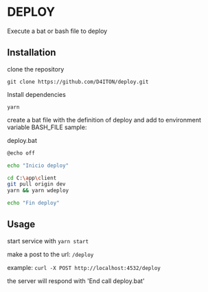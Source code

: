 # DEPLOY

Execute a bat or bash file to deploy

## Installation

clone the repository

`git clone https://github.com/D4ITON/deploy.git`

Install dependencies

`yarn`

create a bat file with the definition of deploy and add to environment variable BASH_FILE
sample:

deploy.bat

```bash
@echo off

echo "Inicio deploy"

cd C:\app\client
git pull origin dev
yarn && yarn wdeploy

echo "Fin deploy"
```

## Usage

start service with
`yarn start`

make a post to the url:
`/deploy`

example:
`curl -X POST http://localhost:4532/deploy`

the server will respond with 'End call deploy.bat'
